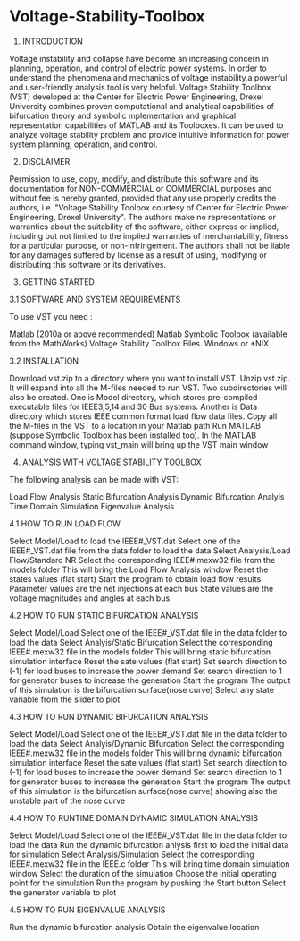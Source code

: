 # Voltage-Stability-Toolbox

1. INTRODUCTION

Voltage instability and collapse have become an increasing concern in planning, operation, and control of electric power systems. In order to understand the phenomena and mechanics of voltage instability,a powerful and user-friendly analysis tool is very helpful. Voltage Stability Toolbox (VST) developed at the Center for Electric Power Engineering, Drexel University combines proven computational and analytical capabilities of bifurcation theory and symbolic mplementation and graphical representation capabilities of MATLAB and its Toolboxes. It can be used to analyze voltage stability problem and provide intuitive information for power system planning, operation, and control. 

 


2. DISCLAIMER 

Permission to use, copy, modify, and distribute this software and its documentation for NON-COMMERCIAL or COMMERCIAL purposes and without fee is hereby granted, provided that any use properly credits the authors, i.e. "Voltage Stability Toolbox courtesy of Center for Electric Power Engineering, Drexel University". The authors make no representations or warranties about the suitability of the software, either express or implied, including but not limited  to the implied warranties of merchantability, fitness for a particular purpose, or non-infringement. The authors shall not be liable for any damages suffered by license as a result of using, modifying or distributing this software or its derivatives. 


3. GETTING STARTED 

3.1 SOFTWARE AND SYSTEM REQUIREMENTS

To use VST you need :

Matlab (2010a or above recommended)
Matlab Symbolic Toolbox (available from the MathWorks)
Voltage Stability Toolbox Files.
Windows or *NIX

3.2 INSTALLATION

Download vst.zip to a directory where you want to install VST. 
Unzip vst.zip. It will expand into all the M-files needed to run VST. 
Two subdirectories will also be created. One is Model directory, which stores pre-compiled executable files for IEEE3,5,14 and 30 Bus systems. 
Another is Data directory which stores IEEE common format load flow data files. 
Copy all the M-files in the VST to a location in your Matlab path
Run MATLAB (suppose Symbolic Toolbox has been installed too). 
In the MATLAB command window, typing vst_main will bring up the VST main window 

4. ANALYSIS WITH VOLTAGE STABILITY TOOLBOX 

The following analysis can be made with VST:

Load Flow Analysis
Static Bifurcation Analysis
Dynamic Bifurcation Analyis
Time Domain Simulation
Eigenvalue Analysis

4.1 HOW TO RUN LOAD FLOW

Select Model/Load to load the IEEE#_VST.dat 
Select one of the IEEE#_VST.dat file from the data folder to load the data 
Select Analysis/Load Flow/Standard NR 
Select the corresponding IEEE#.mexw32 file from the models folder 
This will bring the Load Flow Analysis window 
Reset the states values (flat start) 
Start the program to obtain load flow results 
Parameter values are the net injections at each bus 
State values are the voltage magnitudes and angles at each bus 

4.2 HOW TO RUN STATIC BIFURCATION ANALYSIS

Select Model/Load 
Select one of the IEEE#_VST.dat file in the data folder to load the data 
Select Analyis/Static Bifurcation 
Select the corresponding IEEE#.mexw32 file in the models folder 
This will bring static bifurcation  simulation interface 
Reset the sate values (flat start) 
Set search direction to (-1) for load buses to increase the power demand 
Set search direction to 1 for generator buses to increase the generation 
Start the program
The output of this simulation is the bifurcation surface(nose curve) 
Select any state variable from the slider to plot 

4.3 HOW TO RUN DYNAMIC BIFURCATION ANALYSIS

Select Model/Load 
Select one of the IEEE#_VST.dat file in the data folder to load the data 
Select Analyis/Dynamic Bifurcation 
Select the corresponding IEEE#.mexw32 file in the models folder 
This will bring dynamic bifurcation simulation interface 
Reset the sate values (flat start) 
Set search direction to (-1) for load buses to increase the power demand 
Set search direction to 1 for generator buses to increase the generation 
Start the program 
The output of this simulation is the bifurcation surface(nose curve) showing  also the 
unstable part of the nose curve 

4.4 HOW TO RUNTIME DOMAIN DYNAMIC SIMULATION ANALYSIS

Select Model/Load 
Select one of the IEEE#_VST.dat file in the data folder to load the data 
Run the dynamic bifurcation anlysis first to load the initial data for simulation 
Select Analysis/Simulation 
Select the corresponding IEEE#.mexw32 file in the IEEE.c folder 
This will bring time domain simulation window 
Select the duration of the simulation 
Choose the initial operating point for the simulation 
Run the program by pushing the Start button 
Select the generator variable to plot 

4.5 HOW TO RUN EIGENVALUE ANALYSIS

Run the dynamic bifurcation analysis
Obtain the eigenvalue location
